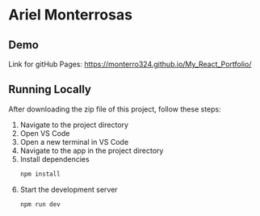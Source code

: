 # Ariel Monterrosas

## Demo
Link for gitHub Pages: https://monterro324.github.io/My_React_Portfolio/

## Running Locally

After downloading the zip file of this project, follow these steps:

1. Navigate to the project directory
2. Open VS Code
3. Open a new terminal in VS Code
4. Navigate to the app in the project directory
5. Install dependencies
    ```bash
    npm install
    ```
6. Start the development server
    ```bash
    npm run dev
    ```